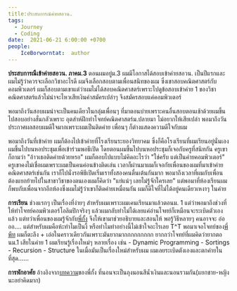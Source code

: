 ```yaml
---
title:ประสบการณ์ค่ายสอวน.
tags:
  - Journey
  - Coding
date:  2021-06-21 6:00:00 +0700
people:
	IceBorworntat:  author
---
```


**ประสบการณืเข้าค่ายสอวน. ภาคม.3**
ตอนผมอยู่ม.3 ผมมีโอกาสได้สอบเข้าค่ายสอวน. เป็นปีแรกและผมไม่รู้ว่าควรจะเลือกวิชาอะไรดี ผมจึงเลือกสอบตามเพื่อนสนิทของผม ซึ่งเขาสอบคณิตศาสตร์กับคอมพิวเตอร์ ผมก็สอบตามเขาแต่ว่าผมไม่ได้สอบคณิตศาสตร์เพราะไปดูข้อสอบเข้าค่าย 1 ของวิชาคณิตศาสตร์แล้วไม่น่าจะไหวเสียเงินค่าสมัครเปล่าๆ จึงสมัครสอบแค่คอมพิวเตอร์  

พอมาถึงวันสอบผมน่าจะเป็นคนเดียวในกลุ่มเพื่อนๆ ที่มาตอนบ่ายเพราะคนอื่นสอบตอนเช้าด้วยผมขึ้นไปสอบอย่างสั่นกลัวเพราะ อุตส่าห์ฝึกทำโจทย์คณิตศาสตร์ม.ปลายมา ไม่อยากให้เสียเปล่า พอมาถึงวันประกาศผลสอบผมดีใจมากเพราะผมเป็นติดค่าย เพื่อนๆ ก็ต่างแสดงความดีใจกับผม

พอมาถึงวันที่เข้าค่าย ผมก็ต้องไปเข้าค่ายที่โรงเรียนระยองวิทยาคม ซึ่งก็คือโรงเรียนที่ผมเรียนอยู่นั่นเอง ผมขึ้นไปบนหอประชุมเพื่อเข้าร่วมพอธีเปิด โดยตอนผมขึ้นไปบนหอประชุมก็เจอกับครูที่สนิทกัน ครูเขาก็ถามว่า "อ้าวเธอติดค่ายด้วยหรอ" ผมก็ตอบไปแบบไม่คิดอะไรว่า "ใช่ครับ แต่เป็นค่ายคอมพิวเตอร์" ครูเขาคงไม่เชื่อผมเพราะผมเป็นคนค่อนข้างติดเล่น เวลาก็ผ่านมาผมก็เจอกัยเพื่อนของผมที่มาเข้าค่ายคณิตศาสตร์เช่นกัน เราก็ไปนั่งรอพิธีเปิดเริ่มเราทั้งสองคนตื่นเต้นกันมาก พอมาถึงเวลาที่ผมกับเพื่อนต้องแยกย้ายไปในสาขาวิชาของตนเองผมก็คิดว่า "แย่แน่ๆ เลยไม่รู้จักใครเลย" แต่พอมาที่ห้องเรียนผมก็พบกับเพื่อนจากอีกห้องซึ่งผมไม่รู้ว่าเขาก็ติดค่ายเหมื่อนกัน ผมก็ดีใจที่ไม่ได้อยู่คนเดียวเหงาๆ ในค่าย

**การเรียน**
ช่วงแรกๆ เป็นเรื่องที่ง่ายๆ สำหรับผมเพราะผมเคนเรียนมาแล้วตอนม. 1 แต่ว่าพอมาถึงช่วงที่ให้ทำโจทย์คอมพิวเตอร์โอลิมปิกจริงๆ แล้วผมกลับทำไม่ได้เลยแค่อ่านโจทย์ก็เหมือนจะระเบิดตัวเองแล้ว แต่ทว่าเพื่อนของผมรู้จักกับ[พี่กั้ง](https://github.com/aphrodicez) จึงให้เขามาช่วยอธิบายและสอนให้ พอรู้วิธีหลายๆ คนอาจจะ อ๋อออ.... แต่สำหรับผมคือห้ะทำไมเป็นงี้ หรือทำไมทำอย่างนี้ไม่เข้าใจอะไรเลย T^T พอมาเจอโจทย์ของ[พี่พีท](https://facebook.com/naakak) ผมก็ตะลึง + เอ๋อในคราวเดียวกันเพราะมันยากมากกกกกกกกก ยากกว่าโจทย์ที่ผมคิดว่ายากตอนม.1 เสียในค่าย 1 ผมเรียนรู้เรื่องใหม่ๆ หลายเรื่อง เช่น
	- Dynamic Programming
	- Sortings
	- Recursion
	- Structure
ในเมื่อมันเป็นเรื่องใหม่สำหรับผม ผมเลยระเบิดตังเองและตกค่ายในที่สุด......

**การพักอาศัย**
อ้างอิงจาก[บทความ](https://medium.com/@ryw37028/%E0%B8%9B%E0%B8%A3%E0%B8%B0%E0%B8%AA%E0%B8%9A%E0%B8%81%E0%B8%B2%E0%B8%A3%E0%B8%93%E0%B9%8C%E0%B9%80%E0%B8%82%E0%B9%89%E0%B8%B2%E0%B8%84%E0%B9%88%E0%B8%B2%E0%B8%A2%E0%B8%84%E0%B8%AD%E0%B8%A1%E0%B8%9E%E0%B8%B4%E0%B8%A7%E0%B9%80%E0%B8%95%E0%B8%AD%E0%B8%A3%E0%B9%8C%E0%B9%82%E0%B8%AD%E0%B8%A5%E0%B8%B4%E0%B8%A1%E0%B8%9B%E0%B8%B4%E0%B8%81%E0%B8%A7%E0%B8%B4%E0%B8%8A%E0%B8%B2%E0%B8%81%E0%B8%B2%E0%B8%A3%E0%B8%82%E0%B8%AD%E0%B8%87%E0%B8%9C%E0%B8%A1-ver-%E0%B9%84%E0%B8%A1%E0%B9%88%E0%B8%A7%E0%B8%B4%E0%B8%8A%E0%B8%B2%E0%B8%81%E0%B8%B2%E0%B8%A3-9b304ecd4eaa)ของพี่กั้ง ที่นอนจะเป็นถุงนอนสีน้ำเงินและนอนรวมกัน(แยกชาย-หญิงนะอย่าคิดมาก)